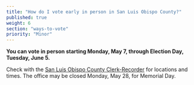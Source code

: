 ```yaml
---
title: "How do I vote early in person in San Luis Obispo County?"
published: true
weight: 6
section: "ways-to-vote"
priority: "Minor"
---
```


**You can vote in person starting Monday, May 7, through Election Day, Tuesday, June 5.**  

Check with the [San Luis Obispo County Clerk-Recorder](http://www.slocounty.ca.gov/clerk/ContactUs.htm) for locations and times. The office may be closed Monday, May 28, for Memorial Day. 
